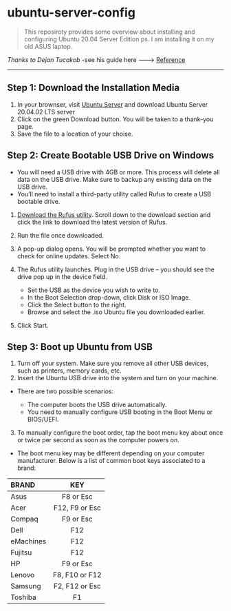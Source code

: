 # ubuntu-server-config

> This reposiroty provides some overview about installing and configuring Ubuntu 20.04 Server Edition
> ps. I am installing it on my old ASUS laptop. 

*Thanks to Dejan Tucakob* -see his guide here ---> [Reference](https://phoenixnap.com/kb/install-ubuntu-20-04)

------------------------------------------------------

##  Step 1: Download the Installation Media 

1. In your brownser, visit [Ubuntu Server](https://ubuntu.com/download/server) and download Ubuntu Server 20.04.02 LTS server 
2. Click on the green Download button. You will be taken to a thank-you page.
3. Save the file to a location of your choise.

## Step 2: Create Bootable USB Drive on Windows

* You will need a USB drive with 4GB or more. This process will delete all data on the USB drive. Make sure to backup any existing data on the USB drive.
* You’ll need to install a third-party utility called Rufus to create a USB bootable drive.

1. [Download the Rufus utility](https://rufus.ie/en/). Scroll down to the download section and click the link to download the latest version of Rufus.
2. Run the file once downloaded.
3. A pop-up dialog opens. You will be prompted whether you want to check for online updates. Select No.
4. The Rufus utility launches. Plug in the USB drive – you should see the drive pop up in the device field.
    
    + Set the USB as the device you wish to write to.
    + In the Boot Selection drop-down, click Disk or ISO Image.
    + Click the Select button to the right.
    + Browse and select the .iso Ubuntu file you downloaded earlier.

5. Click Start.

## Step 3:  Boot up Ubuntu from USB

1. Turn off your system. Make sure you remove all other USB devices, such as printers, memory cards, etc.
2. Insert the Ubuntu USB drive into the system and turn on your machine.

* There are two possible scenarios:

    + The computer boots the USB drive automatically.
    + You need to manually configure USB booting in the Boot Menu or BIOS/UEFI.

3.  To manually configure the boot order, tap the boot menu key about once or twice per second as soon as the computer powers on.

* The boot menu key may be different depending on your computer manufacturer. Below is a list of common boot keys associated to a brand:

| BRAND     |   KEY             |
| :-------- | :---------------: | 
|Asus       |	F8 or Esc       |
|Acer       |	F12, F9 or Esc  |
|Compaq     |	F9 or Esc       |
|Dell       |	F12             |
|eMachines  |	F12             |
|Fujitsu    |	F12             |
|HP         |	F9 or Esc       |
|Lenovo     |	F8, F10 or F12  |
|Samsung    |	F2, F12 or Esc  |
|Toshiba    |	F1              |
